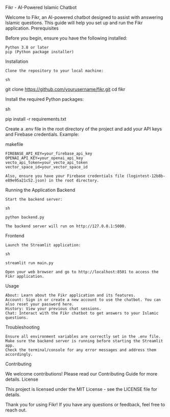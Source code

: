 Fikr - AI-Powered Islamic Chatbot

Welcome to Fikr, an AI-powered chatbot designed to assist with answering Islamic questions. This guide will help you set up and run the Fikr application.
Prerequisites

Before you begin, ensure you have the following installed:

    Python 3.8 or later
    pip (Python package installer)

Installation

    Clone the repository to your local machine:

    sh

git clone https://github.com/yourusername/fikr.git
cd fikr

Install the required Python packages:

sh

pip install -r requirements.txt

Create a .env file in the root directory of the project and add your API keys and Firebase credentials. Example:

makefile

    FIREBASE_API_KEY=your_firebase_api_key
    OPENAI_API_KEY=your_openai_api_key
    vecto_api_token=your_vecto_api_token
    vector_space_id=your_vector_space_id

    Also, ensure you have your Firebase credentials file (logintest-12b8b-e89e95a21c52.json) in the root directory.

Running the Application
Backend

    Start the backend server:

    sh

    python backend.py

    The backend server will run on http://127.0.0.1:5000.

Frontend

    Launch the Streamlit application:

    sh

    streamlit run main.py

    Open your web browser and go to http://localhost:8501 to access the Fikr application.

Usage

    About: Learn about the Fikr application and its features.
    Account: Sign in or create a new account to use the chatbot. You can also reset your password here.
    History: View your previous chat sessions.
    Chat: Interact with the Fikr chatbot to get answers to your Islamic questions.

Troubleshooting

    Ensure all environment variables are correctly set in the .env file.
    Make sure the backend server is running before starting the Streamlit app.
    Check the terminal/console for any error messages and address them accordingly.

Contributing

We welcome contributions! Please read our Contributing Guide for more details.
License

This project is licensed under the MIT License - see the LICENSE file for details.

Thank you for using Fikr! If you have any questions or feedback, feel free to reach out.
